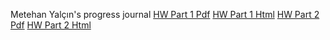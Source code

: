 Metehan Yalçın's progress journal
 [HW Part 1 Pdf](423%20project%20part%201.pdf)
 [HW Part 1 Html](files/part1.html)
 [HW Part 2 Pdf](IE423%20project%20part%202.pdf)
 [HW Part 2 Html](files/part2.html)
